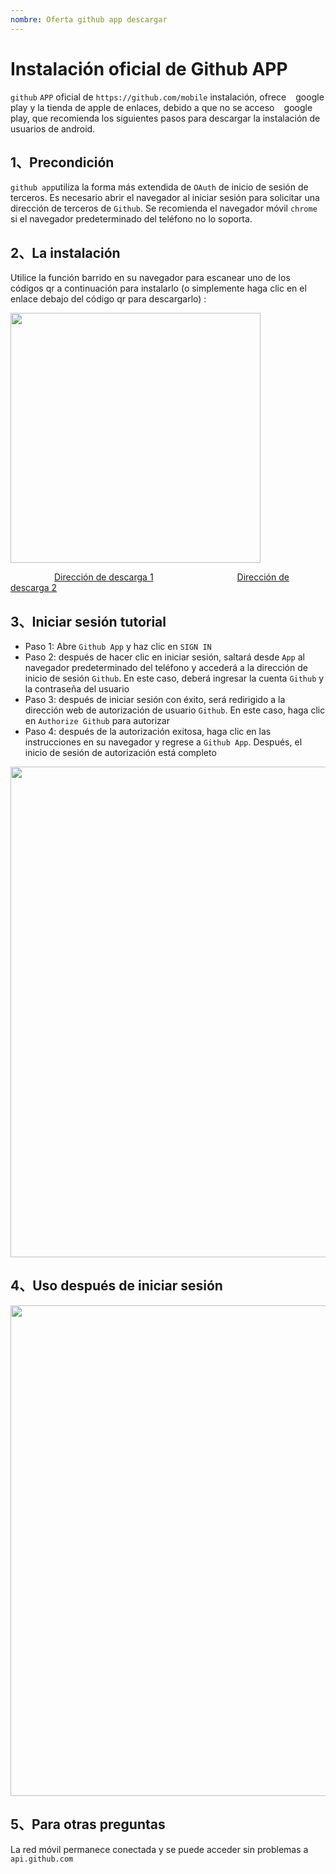 ```yaml
---
nombre: Oferta github app descargar
---
```



# Instalación oficial de Github APP

​` github ` ` APP ` oficial de ` https://github.com/mobile ` instalación, ofrece ` ` google play y la tienda de apple de enlaces, debido a que no se acceso ` ` google play, que recomienda los siguientes pasos para descargar la instalación de usuarios de android.

## 1、Precondición

`github app`utiliza la forma más extendida de `OAuth` de inicio de sesión de terceros. Es necesario abrir el navegador al iniciar sesión para solicitar una dirección de terceros de `Github`. Se recomienda el navegador móvil `chrome` si el navegador predeterminado del teléfono no lo soporta.

## 2、La instalación
Utilice la función barrido en su navegador para escanear uno de los códigos qr a continuación para instalarlo (o simplemente haga clic en el enlace debajo del código qr para descargarlo) :

<img src="/img/github_app_download.png" style="width:400px" >

<a style="margin-left: 70px;" href="https://www.gitclone.com/download/GitHub_v1.54.0_uptodown.com.apk">Dirección de descarga 1</a>
<a style="margin-left: 130px;" href="https://www.gitclone.com/download/GitHub_v1.55.0_apkpure.com.apk">Dirección de descarga 2</a>


## 3、Iniciar sesión tutorial

+ Paso 1: Abre `Github App` y haz clic en `SIGN IN`
+ Paso 2: después de hacer clic en iniciar sesión, saltará desde `App` al navegador predeterminado del teléfono y accederá a la dirección de inicio de sesión `Github`. En este caso, deberá ingresar la cuenta `Github` y la contraseña del usuario
+ Paso 3: después de iniciar sesión con éxito, será redirigido a la dirección web de autorización de usuario `Github`. En este caso, haga clic en `Authorize Github` para autorizar
+ Paso 4: después de la autorización exitosa, haga clic en las instrucciones en su navegador y regrese a `Github App`. Después, el inicio de sesión de autorización está completo

<img src="/img/github_app_sign.png" style="width:785px" >

## 4、Uso después de iniciar sesión

<img src="/img/github_app_use.png" style="width:785px" >

## 5、Para otras preguntas

La red móvil permanece conectada y se puede acceder sin problemas a `api.github.com`
